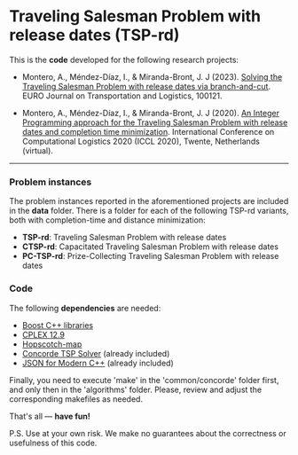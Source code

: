 # Traveling Salesman Problem with release dates (TSP-rd)

This is the **code** developed for the following research projects:

- Montero, A., Méndez-Díaz, I., & Miranda-Bront, J. J (2023). [Solving the Traveling Salesman Problem with release dates via branch-and-cut](https://www.sciencedirect.com/science/article/pii/S2192437623000183). EURO Journal on Transportation and Logistics, 100121.

- Montero, A., Méndez-Díaz, I., & Miranda-Bront, J. J (2020). [An Integer Programming approach for the Traveling Salesman Problem with release dates and completion time minimization](https://iccl2021.nl/wp-content/uploads/2020/09/BookOfAbstractsICCL2020-v20200919.pdf#page=93). International Conference on Computational Logistics 2020 (ICCL 2020), Twente, Netherlands (virtual).

---

### Problem instances

The problem instances reported in the aforementioned projects are included in the **data** folder. There is a folder for each of the following TSP-rd variants, both with completion-time and distance minimization:

 - **TSP-rd**: Traveling Salesman Problem with release dates
 - **CTSP-rd**: Capacitated Traveling Salesman Problem with release dates
 - **PC-TSP-rd**: Prize-Collecting Traveling Salesman Problem with release dates

### Code

The following **dependencies** are needed:

- [Boost C++ libraries](https://www.boost.org/doc/libs/1_66_0/libs/graph/doc/index.html)
- [CPLEX 12.9](https://www.ibm.com/products/ilog-cplex-optimization-studio)
- [Hopscotch-map](https://github.com/Tessil/hopscotch-map)
- [Concorde TSP Solver](https://www.math.uwaterloo.ca/tsp/concorde/index.html) (already included)
- [JSON for Modern C++](https://github.com/nlohmann) (already included)

Finally, you need to execute 'make' in the 'common/concorde' folder first, and only then in the 'algorithms' folder. Please, review and adjust the corresponding makefiles as needed.

That's all — **have fun!**

P.S. Use at your own risk. We make no guarantees about the correctness or usefulness of this code.

